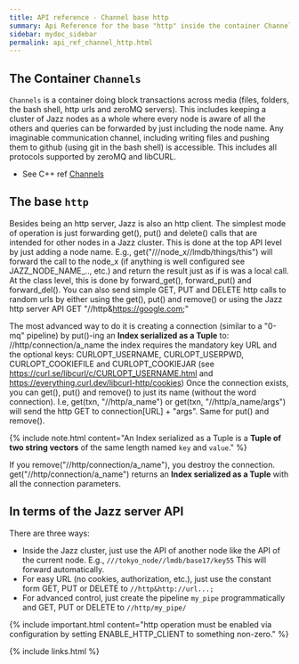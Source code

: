 ```yaml
---
title: API reference - Channel base http
summary: Api Reference for the base "http" inside the container Channels
sidebar: mydoc_sidebar
permalink: api_ref_channel_http.html
---
```


## The Container `Channels`

`Channels` is a container doing block transactions across media (files, folders, the bash shell, http urls and zeroMQ servers). This
includes keeping a cluster of Jazz nodes as a whole where every node is aware of all the others and queries can be forwarded by just
including the node name. Any imaginable communication channel, including writing files and pushing them to github (using git in the bash
shell) is accessible. This includes all protocols supported by zeroMQ and libCURL.

* See C++ ref [Channels](/develop_jazz02/classjazz__elements_1_1Channels.html)

## The base `http`

Besides being an http server, Jazz is also an http client. The simplest mode of operation is just forwarding get(), put() and delete()
calls that are intended for other nodes in a Jazz cluster. This is done at the top API level by just adding a node name. E.g.,
get("///node_x//lmdb/things/this") will forward the call to the node_x (if anything is well configured see JAZZ_NODE_NAME_.., etc.)
and return the result just as if is was a local call. At the class level, this is done by forward_get(), forward_put() and forward_del().
You can also send simple GET, PUT and DELETE http calls to random urls by either using the get(), put() and remove() or using the Jazz http
server API GET "//http&https://google.com;"

The most advanced way to do it is creating a connection (similar to a "0-mq" pipeline) by put()-ing an **Index serialized as a Tuple**
to: //http/connection/a_name the index requires the mandatory key URL and the optional keys: CURLOPT_USERNAME, CURLOPT_USERPWD,
CURLOPT_COOKIEFILE and CURLOPT_COOKIEJAR (see https://curl.se/libcurl/c/CURLOPT_USERNAME.html and
https://everything.curl.dev/libcurl-http/cookies) Once the connection exists, you can get(), put() and remove() to just its name (without
the word connection). I.e, get(txn, "//http/a_name") or get(txn, "//http/a_name/args") will send the http GET to connection[URL] + "args".
Same for put() and remove().

{% include note.html content="An Index serialized as a Tuple is a <b>Tuple of two string vectors</b> of the same length named `key` and
`value`." %}

 If you remove("//http/connection/a_name"), you destroy the connection. get("//http/connection/a_name") returns an
**Index serialized as a Tuple**  with all the connection parameters.

## In terms of the Jazz server API

There are three ways:

* Inside the Jazz cluster, just use the API of another node like the API of the current node. E.g., `///tokyo_node//lmdb/base17/key55` This
will forward automatically.
* For easy URL (no cookies, authorization, etc.), just use the constant form GET, PUT or DELETE to `//http&http://url...;`
* For advanced control, just create the pipeline `my_pipe` programmatically and GET, PUT or DELETE to `//http/my_pipe/`

{% include important.html content="http operation must be enabled via configuration by setting ENABLE_HTTP_CLIENT to something non-zero." %}

{% include links.html %}

